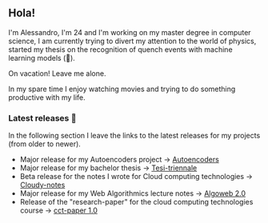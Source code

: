 ## Hola!

<!--
**S3gmentati0nFault/S3gmentati0nFault** is a ✨ _special_ ✨ repository because its `README.md` (this file) appears on your GitHub profile.


- 🔭 I’m currently working on ...
- 🌱 I’m currently learning ...
- 👯 I’m looking to collaborate on ...
- 🤔 I’m looking for help with ...
- 💬 Ask me about ...
- 📫 How to reach me: ...
- 😄 Pronouns: ...
- ⚡ Fun fact: ...
-->


I'm Alessandro, I'm 24 and I'm working on my master degree in computer science, I am currently trying to divert my attention to the world of physics, started my thesis on the recognition of quench events with machine learning models (🤞).


On vacation! Leave me alone.

  <!--
  - <a href="https://github.com/S3gmentati0nFault/cloudy-notes">disk-utility</a> 💾 <br>
    a very useful (and essentially custom) utility I am creating to implement on a computer at my place to preserve the pictures we have taken over the years. I am trying to mimic a multithreaded approach and handling of the structure similar to the one used to keep <a href="https://en.wikipedia.org/wiki/Log-structured_merge-tree"> LSM trees </a> alive.
-->
    
  
  
  <!--
  - <a href="https://github.com/S3gmentati0nFault/Rust-for-fun">rust-for-fun</a> ⚙️ <br>
    I'm trying to learn Rust by doing some project Euler challenges.
  -->

<!--
  - <a href="https://github.com/S3gmentati0nFault/Algoweb">Algoweb</a> 🗺️ <br>
    Doing my spin of the material provided by Sebastiano Vigna for the course of Algoritmica Per Il Web at Unimi (2022/2023 edition)
  
  - Greenfield 🪴 <br>
    Which is the actual project of the DSP course and will be private until march 2024 because of plagiarism dispositions.

    - The Distributed and Pervasive Systems <a href="https://github.com/S3gmentati0nFault/lab-dsp">homework activities</a> 👩‍👩‍👧‍👦 <br>
  The activities revolve around REST services, multi-threaded systems and MQTT. I am trying to make the repository better by adding some documentation, working my way towards the final release.
-->

<!--
  - Messing around with <a href="https://github.com/S3gmentati0nFault/dotfiles">dotfiles</a> 💻 <br>
-->

<!--
- <a href="https://github.com/S3gmentati0nFault/discrete-structures-1">Discrete Structures 1 Homeworks</a> 📖 <br>
  I am studying in another country for the next six months and it's as if we have gone back to high school :D
-->

<!--
- <a href="https://github.com/S3gmentati0nFault/machine-learning-physics/">Machine Learning and Physics Homeworks</a> 🧠 <br>
  I suppose you know the deal by now.
-->
<!--
- <a href="https://github.com/S3gmentati0nFault/Discrete-Structures-Notes">Discrete structures notes</a> 📖 <br>
  Since unfortunately there is no material for the course I am providing my own.
-->
<!--
- <a href="https://github.com/S3gmentati0nFault/autoencoders">Autoencoders</a> 🎦 <br>
  My implementation of an autoencoder able to recognize top and QCD jets in the field of particle physics
-->

<!--
- <a href="https://github.com/S3gmentati0nFault/Algoweb">Algoweb</a> 🗺️ <br>
  Doing my spin of the material provided by Sebastiano Vigna for the course of Algoritmica Per Il Web at Unimi (2022/2023 edition) -->

In my spare time I enjoy watching movies and trying to do something productive with my life.


### Latest releases 📯
In the following section I leave the links to the latest releases for my projects (from older to newer).
- Major release for my Autoencoders project -> <a href="https://github.com/S3gmentati0nFault/autoencoders/releases/tag/Major">Autoencoders</a>
- Major release for my bachelor thesis -> <a href="https://github.com/S3gmentati0nFault/Tesi-triennale/releases/tag/Major">Tesi-triennale</a>
- Beta release for the notes I wrote for Cloud computing technologies -> <a href="https://github.com/S3gmentati0nFault/Cloudy-notes/releases/tag/First-release">Cloudy-notes</a>
- Major release for my Web Algorithmics lecture notes -> <a href="https://github.com/S3gmentati0nFault/Algoweb/releases/tag/versione_2.0">Algoweb 2.0</a>
- Release of the "research-paper" for the cloud computing technologies course -> <a href="https://github.com/S3gmentati0nFault/cct-paper/releases/tag/final">cct-paper 1.0</a>
